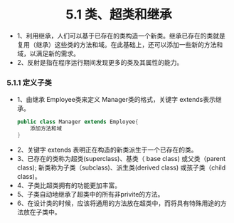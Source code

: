 <div align=center><h1>5.1 类、超类和继承</h1></div>

* 1、利用继承，人们可以基于已存在的类构造一个新类。继承已存在的类就是复用（继承）这些类的方法和域。在此基础上，还可以添加一些新的方法和域，以满足新的需求。
* 2、反射是指在程序运行期间发现更多的类及其属性的能力。

### 5.1.1 定义子类

* 1、由继承 Employee类来定义 Manager类的格式，关键字 extends表示继承。
  ```java
  public class Manager extends Employee{
      添加方法和域
  }
  ```
* 2、关键字 extends 表明正在构造的新类派生于一个已存在的类。
* 3、已存在的类称为超类(superclass)、基类（ base class) 或父类（parent class); 新类称为子类（subclass)、派生类(derived class) 或孩子类（child class)。
* 4、子类比超类拥有的功能更加丰富。
* 5、子类自动地继承了超类中的所有非privite的方法。
* 6、在设计类的时候，应该将通用的方法放在超类中，而将具有特殊用途的方法放在子类中。







